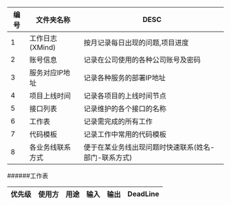 |编号|   文件夹名称   |               DESC               |
|----|----------------|----------------------------------|
| 1  |工作日志(XMind) |按月记录每日出现的问题,项目进度   |
| 2  |账号信息        |记录在公司使用的各种公司账号及密码|
| 3  |服务对应IP地址  |记录各种服务的部署IP地址          |
| 4  |项目上线时间    |记录各项目的上线时间节点          |
| 5  |接口列表        |记录维护的各个接口的名称          |
| 6  |工作表          |记录需完成的所有工作              |
| 7  |代码模板        |记录工作中常用的代码模板          |
| 8  |各业务线联系方式|便于在某业务线出现问题时快速联系(姓名-部门-联系方式)|

######工作表

|优先级|使用方|   用途 |输入|输出|DeadLine|
|------|------|--------|----|----|--------|
